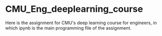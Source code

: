 # CMU_Eng_deeplearning_course

Here is the assignment for CMU's deep learning course for engineers, in which ipynb is the main programming file of the assignment.
